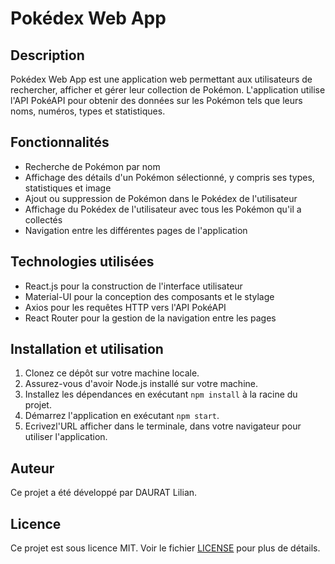 # Pokédex Web App

## Description

Pokédex Web App est une application web permettant aux utilisateurs de rechercher, afficher et gérer leur collection de Pokémon. L'application utilise l'API PokéAPI pour obtenir des données sur les Pokémon tels que leurs noms, numéros, types et statistiques.

## Fonctionnalités

- Recherche de Pokémon par nom
- Affichage des détails d'un Pokémon sélectionné, y compris ses types, statistiques et image
- Ajout ou suppression de Pokémon dans le Pokédex de l'utilisateur
- Affichage du Pokédex de l'utilisateur avec tous les Pokémon qu'il a collectés
- Navigation entre les différentes pages de l'application

## Technologies utilisées

- React.js pour la construction de l'interface utilisateur
- Material-UI pour la conception des composants et le stylage
- Axios pour les requêtes HTTP vers l'API PokéAPI
- React Router pour la gestion de la navigation entre les pages

## Installation et utilisation

1. Clonez ce dépôt sur votre machine locale.
2. Assurez-vous d'avoir Node.js installé sur votre machine.
3. Installez les dépendances en exécutant `npm install` à la racine du projet.
4. Démarrez l'application en exécutant `npm start`.
5. Ecrivezl'URL afficher dans le terminale, dans votre navigateur pour utiliser l'application.

## Auteur

Ce projet a été développé par DAURAT Lilian.

## Licence

Ce projet est sous licence MIT. Voir le fichier [LICENSE](LICENSE) pour plus de détails.